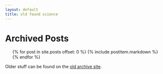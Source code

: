 ```yaml
---
layout: default
title: old found science
---
```

# Archived Posts
<ul>
{% for post in site.posts offset: 0 %}
{% include postitem.markdown %}
{% endfor %}
</ul>

Older stuff can be found on the [old archive site](/blog/archives.html).